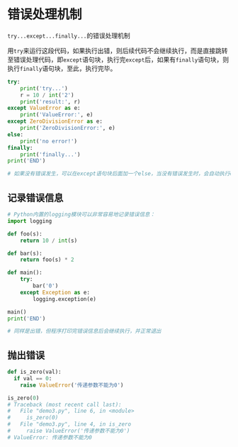 # 错误处理机制

`try...except...finally...`的错误处理机制

用`try`来运行这段代码，如果执行出错，则后续代码不会继续执行，而是直接跳转至错误处理代码，即`except`语句块，执行完`except`后，如果有`finally`语句块，则执行`finally`语句块，至此，执行完毕。

```py
try:
    print('try...')
    r = 10 / int('2')
    print('result:', r)
except ValueError as e:
    print('ValueError:', e)
except ZeroDivisionError as e:
    print('ZeroDivisionError:', e)
else:
    print('no error!')
finally:
    print('finally...')
print('END')

# 如果没有错误发生，可以在except语句块后面加一个else，当没有错误发生时，会自动执行else语句
```

## 记录错误信息

```py
# Python内置的logging模块可以非常容易地记录错误信息：
import logging

def foo(s):
    return 10 / int(s)

def bar(s):
    return foo(s) * 2

def main():
    try:
        bar('0')
    except Exception as e:
        logging.exception(e)

main()
print('END')

# 同样是出错，但程序打印完错误信息后会继续执行，并正常退出
```

## 抛出错误

```py
def is_zero(val):
  if val == 0:
    raise ValueError('传递参数不能为0')

is_zero(0)
# Traceback (most recent call last):
#   File "demo3.py", line 6, in <module>
#     is_zero(0)
#   File "demo3.py", line 4, in is_zero
#     raise ValueError('传递参数不能为0')
# ValueError: 传递参数不能为0
```
